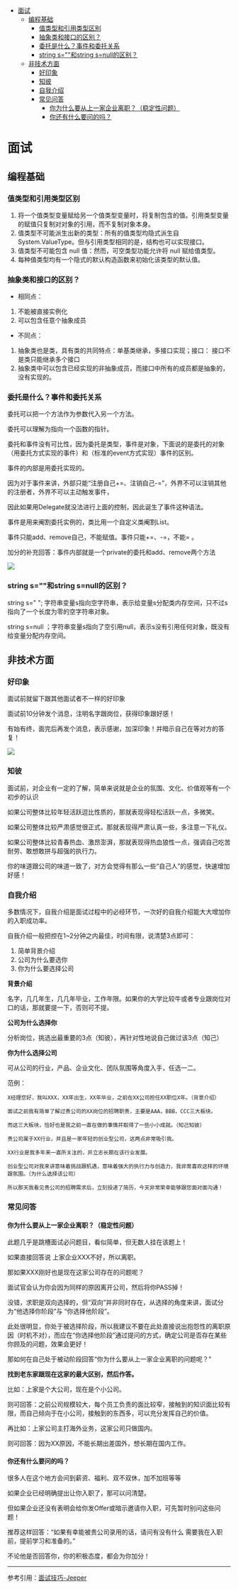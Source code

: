 <!-- TOC -->

- [面试](#面试)
    - [编程基础](#编程基础)
        - [值类型和引用类型区别](#值类型和引用类型区别)
        - [抽象类和接口的区别？](#抽象类和接口的区别)
        - [委托是什么？事件和委托关系](#委托是什么事件和委托关系)
        - [string s=""和string s=null的区别？](#string-s和string-snull的区别)
    - [非技术方面](#非技术方面)
        - [好印象](#好印象)
        - [知彼](#知彼)
        - [自我介绍](#自我介绍)
        - [常见问答](#常见问答)
            - [你为什么要从上一家企业离职？（稳定性问题）](#你为什么要从上一家企业离职稳定性问题)
            - [你还有什么要问的吗？](#你还有什么要问的吗)

<!-- /TOC -->

<a id="markdown-面试" name="面试"></a>
# 面试

<a id="markdown-编程基础" name="编程基础"></a>
## 编程基础

<a id="markdown-值类型和引用类型区别" name="值类型和引用类型区别"></a>
### 值类型和引用类型区别
1. 将一个值类型变量赋给另一个值类型变量时，将复制包含的值。引用类型变量的赋值只复制对对象的引用，而不复制对象本身。
2. 值类型不可能派生出新的类型：所有的值类型均隐式派生自 System.ValueType。但与引用类型相同的是，结构也可以实现接口。
3. 值类型不可能包含 null 值：然而，可空类型功能允许将 null 赋给值类型。 
4. 每种值类型均有一个隐式的默认构造函数来初始化该类型的默认值。 

<a id="markdown-抽象类和接口的区别" name="抽象类和接口的区别"></a>
### 抽象类和接口的区别？
- 相同点：
1. 不能被直接实例化
2. 可以包含任意个抽象成员
- 不同点：
1. 抽象类也是类，具有类的共同特点：单基类继承，多接口实现；接口： 接口不是类只能继承多个接口
2. 抽象类中可以包含已经实现的非抽象成员，而接口中所有的成员都是抽象的，没有实现的。

<a id="markdown-委托是什么事件和委托关系" name="委托是什么事件和委托关系"></a>
### 委托是什么？事件和委托关系
委托可以把一个方法作为参数代入另一个方法。

委托可以理解为指向一个函数的指针。

委托和事件没有可比性，因为委托是类型，事件是对象，下面说的是委托的对象（用委托方式实现的事件）和（标准的event方式实现）事件的区别。

事件的内部是用委托实现的。

因为对于事件来讲，外部只能“注册自己+=、注销自己-=”，外界不可以注销其他的注册者，外界不可以主动触发事件，

因此如果用Delegate就没法进行上面的控制，因此诞生了事件这种语法。

事件是用来阉割委托实例的，类比用一个自定义类阉割List。

事件只能add、remove自己，不能赋值。事件只能+=、-=，不能= 。

加分的补充回答：事件内部就是一个private的委托和add、remove两个方法

![](../assets/Other/事件_add_remove.png)

<a id="markdown-string-s和string-snull的区别" name="string-s和string-snull的区别"></a>
### string s=""和string s=null的区别？
string  s=" "; 字符串变量s指向空字符串，表示给变量s分配类内存空间，只不过s指向了一个长度为零的空字符串对象。

string s=null ；字符串变量s指向了空引用null，表示s没有引用任何对象，既没有给变量分配内存空间。



<a id="markdown-非技术方面" name="非技术方面"></a>
## 非技术方面

<a id="markdown-好印象" name="好印象"></a>
### 好印象
面试前就留下跟其他面试者不一样的好印象

面试前10分钟发个消息，注明名字跟岗位，获得印象跟好感！

有始有终，面完后再发个消息，表示感谢，加深印象！并暗示自己在等对方的答复！

![](../assets/other/留下好印象.jpg)

<a id="markdown-知彼" name="知彼"></a>
### 知彼
面试前，对企业有一定的了解，简单来说就是企业的氛围、文化、价值观等有一个初步的认识

如果公司整体比较年轻活跃逗比性质的，那就表现得轻松活跃一点，多微笑。

如果公司整体比较严肃感觉很正式，那就表现得严肃认真一些，多注意一下礼仪。

如果公司整体比较青春热血、激昂澎湃，那就表现得热血狼性一点，强调自己吃苦耐劳、敢想敢拼与超强的执行力。

你的味道跟公司的味道一致了，对方会觉得有那么一些“自己人”的感觉，快速增加好感！

<a id="markdown-自我介绍" name="自我介绍"></a>
### 自我介绍
多数情况下，自我介绍是面试过程中的必经环节，一次好的自我介绍能大大增加你的入职成功率。

自我介绍一般把控在1~2分钟之内最佳，时间有限，说清楚3点即可：

1. 简单背景介绍
2. 公司为什么要选你
3. 你为什么要选择公司

**背景介绍**

名字，几几年生，几几年毕业，工作年限。如果你的大学比较牛或者专业跟岗位对口的话，那就要提一下，否则可不提。

**公司为什么选择你**

分析岗位，挑选出最重要的3点（知彼），再针对性地说自己做过该3点（知己）

**你为什么选择公司**

可从公司的行业，产品、企业文化、团队氛围等角度入手，任选一二。

范例：
```
X经理您好，我叫XXX，XX年出生，XX年毕业，之前在XX公司担任XX职位X年。（背景介绍）

面试之前我有简单了解过贵公司的XX岗位的招聘职责，主要是AAA，BBB，CCC三大板块。

而这三大板块，恰好也是我之前一直在做的事情并取得了一些小小成就。（知己知彼）

贵公司属于XX行业，并且是一家年轻的创业型公司，这两点非常吸引我。

XX行业是我多年来一直所关注的，并立志长期在该行业发展。

创业型公司对我来讲意味着挑战跟机遇，意味着强大的执行力与创造力，我非常喜欢这样的环境跟氛围。（为什么选择该公司）

所以那天我看见贵公司的招聘需求后，立刻投递了简历，今天非常荣幸能够跟您面对面沟通！
```

<a id="markdown-常见问答" name="常见问答"></a>
### 常见问答

<a id="markdown-你为什么要从上一家企业离职稳定性问题" name="你为什么要从上一家企业离职稳定性问题"></a>
#### 你为什么要从上一家企业离职？（稳定性问题）

此题几乎是跳槽面试必问题目，看似简单，但无数人挂在该题上！

如果直接回答说 上家企业XXX不好，所以离职。

那如果XXX刚好也是现在这家公司存在的问题呢？

面试官会认为你会因为同样的原因离开公司，然后将你PASS掉！

没错，求职是双向选择的，但“双向”并非同时存在，从选择的角度来讲，面试分为“他选择你阶段”与 “你选择他阶段”。

此处很明显，你处于被选择阶段，所以我建议不要在此处直接说出抱怨性的离职原因（时机不对），而应在“你选择他阶段”通过提问的方式，确定公司是否存在某些你顾及的问题，效果会更好！

那如何在自己处于被动阶段回答“你为什么要从上一家企业离职的问题呢？”

**找到老东家跟现在这家的最大区别，然后作答。**

比如：上家是个大公司，现在是个小公司。

则可回答：之前公司规模较大，每个员工负责的面比较窄，接触到的知识面比较有限，而自己倾向于在小公司，接触到的东西多，可以充分发挥自己的价值。

再比如：上家公司主打海外业务，这家公司只做国内。

则可回答：因为XX原因，不能长期出差国外，想长期在国内工作。

<a id="markdown-你还有什么要问的吗" name="你还有什么要问的吗"></a>
#### 你还有什么要问的吗？

很多人在这个地方会问到薪资、福利、双不双休，加不加班等等

如果企业已经明确提出让你入职了，那可以问清楚。

但如果企业还没有表明会给你发Offer或暗示邀请你入职，可先暂时别问这些问题！

推荐这样回答：“如果有幸能被贵公司录用的话，请问有没有什么 需要我在入职前，提前学习和准备的。”

不论他是否回答你，你的积极态度，都会为你加分！


--- 

参考引用：[面试技巧-Jeeper](https://www.zhihu.com/question/35953016/answer/424927405)